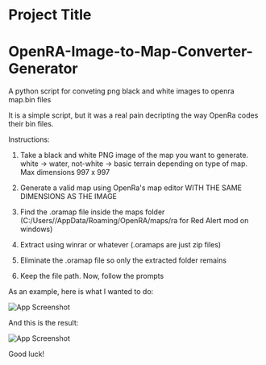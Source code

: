 # Project Title

# OpenRA-Image-to-Map-Converter-Generator
A python script for conveting png black and white images to openra map.bin files


It is a simple script, but it was a real pain decripting the way OpenRa codes their bin files.

Instructions:

1. Take a black and white PNG image of the map you want to generate. white -> water, not-white -> basic terrain depending on type of map. Max dimensions 997 x 997 

2. Generate a valid map using OpenRa's map editor WITH THE SAME DIMENSIONS AS THE IMAGE 

3. Find the .oramap file inside the maps folder (C:/Users/<username>/AppData/Roaming/OpenRA/maps/ra for Red Alert mod on windows) 

4. Extract using winrar or whatever (.oramaps are just zip files) 

5. Eliminate the .oramap file so only the extracted folder remains 

6. Keep the file path. Now, follow the prompts


As an example, here is what I wanted to do:





![App Screenshot]([https://drive.google.com/file/d/1bToaBHZzRBf9yawCHB-7bjC4GNF4O0Fz/view?usp=sharing](https://github.com/midex882/OpenRA-Image-to-Map-Converter-Generator/blob/main/input.png))

And this is the result:

![App Screenshot]([https://drive.google.com/file/d/1AgyNQ1PqzDJTj5w7Gq-eb59hmy_3ZNLV/view?usp=sharing](https://github.com/midex882/OpenRA-Image-to-Map-Converter-Generator/blob/main/result.png))

Good luck!
